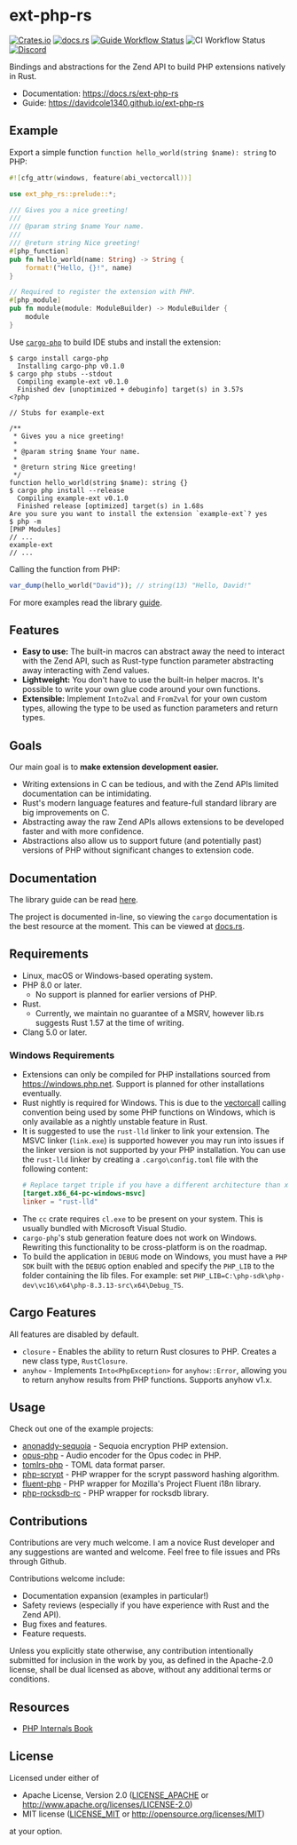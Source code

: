 # ext-php-rs

[![Crates.io](https://img.shields.io/crates/v/ext-php-rs)](https://lib.rs/ext-php-rs)
[![docs.rs](https://img.shields.io/docsrs/ext-php-rs/latest)](https://docs.rs/ext-php-rs)
[![Guide Workflow Status](https://img.shields.io/github/actions/workflow/status/davidcole1340/ext-php-rs/docs.yml?branch=master&label=guide)](https://davidcole1340.github.io/ext-php-rs)
![CI Workflow Status](https://img.shields.io/github/actions/workflow/status/davidcole1340/ext-php-rs/build.yml?branch=master)
[![Discord](https://img.shields.io/discord/115233111977099271)](https://discord.gg/dphp)

Bindings and abstractions for the Zend API to build PHP extensions natively in
Rust.

- Documentation: <https://docs.rs/ext-php-rs>
- Guide: <https://davidcole1340.github.io/ext-php-rs>

## Example

Export a simple function `function hello_world(string $name): string` to PHP:

```rust
#![cfg_attr(windows, feature(abi_vectorcall))]

use ext_php_rs::prelude::*;

/// Gives you a nice greeting!
/// 
/// @param string $name Your name.
/// 
/// @return string Nice greeting!
#[php_function]
pub fn hello_world(name: String) -> String {
    format!("Hello, {}!", name)
}

// Required to register the extension with PHP.
#[php_module]
pub fn module(module: ModuleBuilder) -> ModuleBuilder {
    module
}
```

Use [`cargo-php`] to build IDE stubs and install the extension:

```text
$ cargo install cargo-php
  Installing cargo-php v0.1.0
$ cargo php stubs --stdout
  Compiling example-ext v0.1.0
  Finished dev [unoptimized + debuginfo] target(s) in 3.57s
<?php

// Stubs for example-ext

/**
 * Gives you a nice greeting!
 *
 * @param string $name Your name.
 *
 * @return string Nice greeting!
 */
function hello_world(string $name): string {}
$ cargo php install --release
  Compiling example-ext v0.1.0
  Finished release [optimized] target(s) in 1.68s
Are you sure you want to install the extension `example-ext`? yes
$ php -m
[PHP Modules]
// ...
example-ext
// ...
```

Calling the function from PHP:

```php
var_dump(hello_world("David")); // string(13) "Hello, David!"
```

For more examples read the library
[guide](https://davidcole1340.github.io/ext-php-rs).

[`cargo-php`]: https://crates.io/crates/cargo-php

## Features

- **Easy to use:** The built-in macros can abstract away the need to interact
  with the Zend API, such as Rust-type function parameter abstracting away
  interacting with Zend values.
- **Lightweight:** You don't have to use the built-in helper macros. It's
  possible to write your own glue code around your own functions.
- **Extensible:** Implement `IntoZval` and `FromZval` for your own custom types,
  allowing the type to be used as function parameters and return types.

## Goals

Our main goal is to **make extension development easier.**

- Writing extensions in C can be tedious, and with the Zend APIs limited
  documentation can be intimidating.
- Rust's modern language features and feature-full standard library are big
  improvements on C.
- Abstracting away the raw Zend APIs allows extensions to be developed faster
  and with more confidence.
- Abstractions also allow us to support future (and potentially past) versions
  of PHP without significant changes to extension code.

## Documentation

The library guide can be read
[here](https://davidcole1340.github.io/ext-php-rs).

The project is documented in-line, so viewing the `cargo` documentation is the
best resource at the moment. This can be viewed at [docs.rs].

## Requirements

- Linux, macOS or Windows-based operating system.
- PHP 8.0 or later.
  - No support is planned for earlier versions of PHP.
- Rust.
  - Currently, we maintain no guarantee of a MSRV, however lib.rs suggests Rust
    1.57 at the time of writing.
- Clang 5.0 or later.

### Windows Requirements

- Extensions can only be compiled for PHP installations sourced from
  <https://windows.php.net>. Support is planned for other installations
  eventually.
- Rust nightly is required for Windows. This is due to the [vectorcall] calling
  convention being used by some PHP functions on Windows, which is only
  available as a nightly unstable feature in Rust.
- It is suggested to use the `rust-lld` linker to link your extension. The MSVC
  linker (`link.exe`) is supported however you may run into issues if the linker
  version is not supported by your PHP installation. You can use the `rust-lld`
  linker by creating a `.cargo\config.toml` file with the following content:
  ```toml
  # Replace target triple if you have a different architecture than x86_64
  [target.x86_64-pc-windows-msvc]
  linker = "rust-lld"
  ```
- The `cc` crate requires `cl.exe` to be present on your system. This is usually
  bundled with Microsoft Visual Studio.
- `cargo-php`'s stub generation feature does not work on Windows. Rewriting this
  functionality to be cross-platform is on the roadmap.
- To build the application in `DEBUG` mode on Windows,
  you must have a `PHP SDK` built with the `DEBUG` option enabled
  and specify the `PHP_LIB` to the folder containing the lib files. 
  For example: set `PHP_LIB=C:\php-sdk\php-dev\vc16\x64\php-8.3.13-src\x64\Debug_TS`.

[vectorcall]: https://docs.microsoft.com/en-us/cpp/cpp/vectorcall?view=msvc-170

## Cargo Features

All features are disabled by default.

- `closure` - Enables the ability to return Rust closures to PHP. Creates a new
  class type, `RustClosure`.
- `anyhow` - Implements `Into<PhpException>` for `anyhow::Error`, allowing you
  to return anyhow results from PHP functions. Supports anyhow v1.x.

## Usage

Check out one of the example projects:

- [anonaddy-sequoia](https://gitlab.com/willbrowning/anonaddy-sequoia) - Sequoia
  encryption PHP extension.
- [opus-php](https://github.com/davidcole1340/opus-php) - Audio encoder for the
  Opus codec in PHP.
- [tomlrs-php](https://github.com/jphenow/tomlrs-php) - TOML data format parser.
- [php-scrypt](https://github.com/appwrite/php-scrypt) - PHP wrapper for the
  scrypt password hashing algorithm.
- [fluent-php](https://github.com/Ennexa/fluent-php) - PHP wrapper for Mozilla's Project Fluent i18n library.
- [php-rocksdb-rc](https://github.com/s00d/php-rocksdb-rc) - PHP wrapper for rocksdb library.

## Contributions

Contributions are very much welcome. I am a novice Rust developer and any
suggestions are wanted and welcome. Feel free to file issues and PRs through
Github.

Contributions welcome include:

- Documentation expansion (examples in particular!)
- Safety reviews (especially if you have experience with Rust and the Zend API).
- Bug fixes and features.
- Feature requests.

Unless you explicitly state otherwise, any contribution intentionally submitted
for inclusion in the work by you, as defined in the Apache-2.0 license, shall be
dual licensed as above, without any additional terms or conditions.

## Resources

- [PHP Internals Book](https://www.phpinternalsbook.com/)

## License

Licensed under either of

- Apache License, Version 2.0 ([LICENSE_APACHE] or
  <http://www.apache.org/licenses/LICENSE-2.0>)
- MIT license ([LICENSE_MIT] or <http://opensource.org/licenses/MIT>)

at your option.

[LICENSE_APACHE]: https://github.com/davidcole1340/ext-php-rs/blob/master/LICENSE_APACHE
[LICENSE_MIT]: https://github.com/davidcole1340/ext-php-rs/blob/master/LICENSE_MIT
[docs.rs]: https://docs.rs/ext-php-rs
